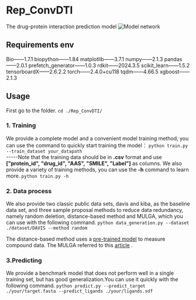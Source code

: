 # Rep_ConvDTI

The drug-protein interaction prediction model
![Model network](https://github.com/DMP321/Rep_ConvDTI/blob/main/Figure1.jpg?raw=true)


## Requirements env
Bio——1.7.1
biopython——1.84
matplotlib——3.7.1
numpy——2.1.3
pandas——2.0.1
prefetch_generator——1.0.3
rdkit——2024.3.5
scikit_learn——1.5.2
tensorboardX——2.6.2.2
torch——2.4.0+cu118
tqdm——4.66.5
xgboost——2.1.3

## Usage
First go to the folder.
 `cd ./Rep_ConvDTI/` 
###	1. Training
 We provide a complete model and a convenient model training method, you can use the command to quickly start training the model：
 `python train.py --train_dataset your_datapath`  
 -----Note that the training data should be in **.csv** format and use **["protein_id", "drug_id", "AAS", "SMILE", "Label"]** as columns.
 We also provide a variety of training methods, you can use the **-h** command to learn more.
  `python train.py -h` 
 ### 2. Data process
We also provide two classic public data sets, davis and kiba, as the baseline data set, and three sample proposal methods to reduce data redundancy, namely random deletion, distance-based method and MULGA, which you can use with the following command.
 `python data_generation.py --dataset ./dataset/DAVIS --method random`
  
 The distance-based method uses a [pre-trained model](https://github.com/IBM/molformer) to measure compound data.
The MULGA referred to this [article](https://academic.oup.com/bioinformatics/advance-article/doi/10.1093/bioinformatics/btad524/7248910) .
### 3.Predicting
We provide a benchmark model that does not perform well in a single training set, but has good generalization.You can use it quickly with the following command.
 `python predict.py --predict_target ./your/target.fasta --predict_ligands ./your/ligands.sdf`
